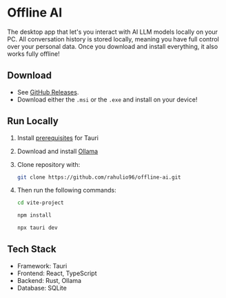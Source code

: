 # Offline AI
The desktop app that let's you interact with AI LLM models locally on your PC. All conversation history is stored locally, meaning you have full control over your personal data. Once you download and install everything, it also works fully offline!

## Download
- See [GitHub Releases](https://github.com/rahulio96/offline-ai/releases).
- Download either the `.msi` or the `.exe` and install on your device!

## Run Locally
1. Install [prerequisites](https://v2.tauri.app/start/prerequisites/) for Tauri

2. Download and install [Ollama](https://ollama.com/)

2. Clone repository with:
    ```bash
    git clone https://github.com/rahulio96/offline-ai.git
    ```

3. Then run the following commands:
    ```bash 
    cd vite-project
    ```
    ```bash
    npm install
    ```
    ```bash
    npx tauri dev
    ```

## Tech Stack
- Framework: Tauri
- Frontend: React, TypeScript
- Backend: Rust, Ollama
- Database: SQLite